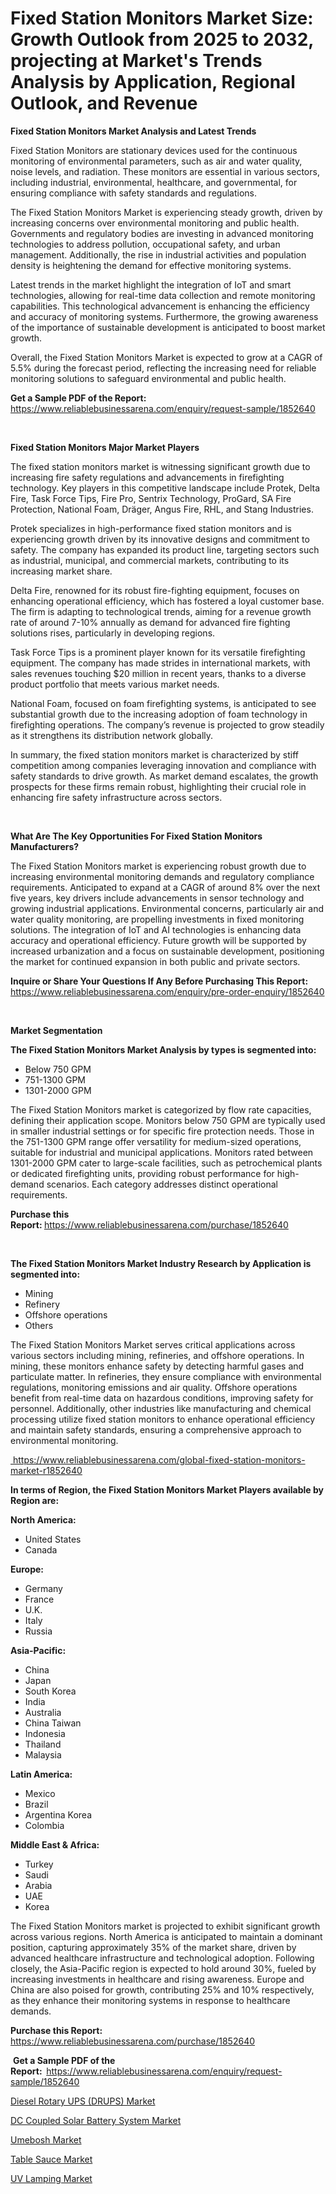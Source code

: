 <p><h1>Fixed Station Monitors Market Size: Growth Outlook from 2025 to 2032, projecting at Market's Trends Analysis by Application, Regional Outlook, and Revenue</h1></p><p><strong>Fixed Station Monitors Market Analysis and Latest Trends</strong></p>
<p><p>Fixed Station Monitors are stationary devices used for the continuous monitoring of environmental parameters, such as air and water quality, noise levels, and radiation. These monitors are essential in various sectors, including industrial, environmental, healthcare, and governmental, for ensuring compliance with safety standards and regulations.</p><p>The Fixed Station Monitors Market is experiencing steady growth, driven by increasing concerns over environmental monitoring and public health. Governments and regulatory bodies are investing in advanced monitoring technologies to address pollution, occupational safety, and urban management. Additionally, the rise in industrial activities and population density is heightening the demand for effective monitoring systems.</p><p>Latest trends in the market highlight the integration of IoT and smart technologies, allowing for real-time data collection and remote monitoring capabilities. This technological advancement is enhancing the efficiency and accuracy of monitoring systems. Furthermore, the growing awareness of the importance of sustainable development is anticipated to boost market growth.</p><p>Overall, the Fixed Station Monitors Market is expected to grow at a CAGR of 5.5% during the forecast period, reflecting the increasing need for reliable monitoring solutions to safeguard environmental and public health.</p></p>
<p><strong>Get a Sample PDF of the Report:&nbsp;</strong> <a href="https://www.reliablebusinessarena.com/enquiry/request-sample/1852640?utm_campaign=2175&utm_medium=2&utm_source=Github&utm_content=ia&utm_term=28022025&utm_id=fixed-station-monitors">https://www.reliablebusinessarena.com/enquiry/request-sample/1852640</a></p>
<p>&nbsp;</p>
<p><strong>Fixed Station Monitors Major Market Players</strong></p>
<p><p>The fixed station monitors market is witnessing significant growth due to increasing fire safety regulations and advancements in firefighting technology. Key players in this competitive landscape include Protek, Delta Fire, Task Force Tips, Fire Pro, Sentrix Technology, ProGard, SA Fire Protection, National Foam, Dräger, Angus Fire, RHL, and Stang Industries.</p><p>Protek specializes in high-performance fixed station monitors and is experiencing growth driven by its innovative designs and commitment to safety. The company has expanded its product line, targeting sectors such as industrial, municipal, and commercial markets, contributing to its increasing market share. </p><p>Delta Fire, renowned for its robust fire-fighting equipment, focuses on enhancing operational efficiency, which has fostered a loyal customer base. The firm is adapting to technological trends, aiming for a revenue growth rate of around 7-10% annually as demand for advanced fire fighting solutions rises, particularly in developing regions.</p><p>Task Force Tips is a prominent player known for its versatile firefighting equipment. The company has made strides in international markets, with sales revenues touching $20 million in recent years, thanks to a diverse product portfolio that meets various market needs. </p><p>National Foam, focused on foam firefighting systems, is anticipated to see substantial growth due to the increasing adoption of foam technology in firefighting operations. The company’s revenue is projected to grow steadily as it strengthens its distribution network globally.</p><p>In summary, the fixed station monitors market is characterized by stiff competition among companies leveraging innovation and compliance with safety standards to drive growth. As market demand escalates, the growth prospects for these firms remain robust, highlighting their crucial role in enhancing fire safety infrastructure across sectors.</p></p>
<p>&nbsp;</p>
<p><strong>What Are The Key Opportunities For Fixed Station Monitors Manufacturers?</strong></p>
<p><p>The Fixed Station Monitors market is experiencing robust growth due to increasing environmental monitoring demands and regulatory compliance requirements. Anticipated to expand at a CAGR of around 8% over the next five years, key drivers include advancements in sensor technology and growing industrial applications. Environmental concerns, particularly air and water quality monitoring, are propelling investments in fixed monitoring solutions. The integration of IoT and AI technologies is enhancing data accuracy and operational efficiency. Future growth will be supported by increased urbanization and a focus on sustainable development, positioning the market for continued expansion in both public and private sectors.</p></p>
<p><strong>Inquire or Share Your Questions If Any Before Purchasing This Report:</strong> <a href="https://www.reliablebusinessarena.com/enquiry/pre-order-enquiry/1852640?utm_campaign=2175&utm_medium=2&utm_source=Github&utm_content=ia&utm_term=28022025&utm_id=fixed-station-monitors">https://www.reliablebusinessarena.com/enquiry/pre-order-enquiry/1852640</a></p>
<p>&nbsp;</p>
<p><strong>Market Segmentation</strong></p>
<p><strong>The Fixed Station Monitors Market Analysis by types is segmented into:</strong></p>
<p><ul><li>Below 750 GPM</li><li>751-1300 GPM</li><li>1301-2000 GPM</li></ul></p>
<p><p>The Fixed Station Monitors market is categorized by flow rate capacities, defining their application scope. Monitors below 750 GPM are typically used in smaller industrial settings or for specific fire protection needs. Those in the 751-1300 GPM range offer versatility for medium-sized operations, suitable for industrial and municipal applications. Monitors rated between 1301-2000 GPM cater to large-scale facilities, such as petrochemical plants or dedicated firefighting units, providing robust performance for high-demand scenarios. Each category addresses distinct operational requirements.</p></p>
<p><strong>Purchase this Report:&nbsp;</strong><a href="https://www.reliablebusinessarena.com/purchase/1852640?utm_campaign=2175&utm_medium=2&utm_source=Github&utm_content=ia&utm_term=28022025&utm_id=fixed-station-monitors">https://www.reliablebusinessarena.com/purchase/1852640</a></p>
<p>&nbsp;</p>
<p><strong>The Fixed Station Monitors Market Industry Research by Application is segmented into:</strong></p>
<p><ul><li>Mining</li><li>Refinery</li><li>Offshore operations</li><li>Others</li></ul></p>
<p><p>The Fixed Station Monitors Market serves critical applications across various sectors including mining, refineries, and offshore operations. In mining, these monitors enhance safety by detecting harmful gases and particulate matter. In refineries, they ensure compliance with environmental regulations, monitoring emissions and air quality. Offshore operations benefit from real-time data on hazardous conditions, improving safety for personnel. Additionally, other industries like manufacturing and chemical processing utilize fixed station monitors to enhance operational efficiency and maintain safety standards, ensuring a comprehensive approach to environmental monitoring.</p></p>
<p><a href="https://www.reliablebusinessarena.com/global-fixed-station-monitors-market-r1852640?utm_campaign=2175&utm_medium=2&utm_source=Github&utm_content=ia&utm_term=28022025&utm_id=fixed-station-monitors">&nbsp;https://www.reliablebusinessarena.com/global-fixed-station-monitors-market-r1852640</a></p>
<p><strong>In terms of Region, the Fixed Station Monitors Market Players available by Region are:</strong></p>
<p>
    <p> <strong> North America: </strong>
        <ul>
            <li>United States</li>
            <li>Canada</li>
        </ul>
        </p> 
    <p> <strong> Europe: </strong>
        <ul>
            <li>Germany</li>
            <li>France</li>
            <li>U.K.</li>
            <li>Italy</li>
            <li>Russia</li>
        </ul>
        </p> 
    <p> <strong> Asia-Pacific: </strong>
        <ul>
            <li>China</li>
            <li>Japan</li>
            <li>South Korea</li>
            <li>India</li>
            <li>Australia</li>
            <li>China Taiwan</li>
            <li>Indonesia</li>
            <li>Thailand</li>
            <li>Malaysia</li>
        </ul>
        </p> 
    <p> <strong> Latin America: </strong>
        <ul>
            <li>Mexico</li>
            <li>Brazil</li>
            <li>Argentina Korea</li>
            <li>Colombia</li>
        </ul>
        </p> 
    <p> <strong> Middle East & Africa: </strong>
        <ul>
            <li>Turkey</li>
            <li>Saudi</li>
            <li>Arabia</li>
            <li>UAE</li>
            <li>Korea</li>
        </ul>
    </p>
    </p>
<p><p>The Fixed Station Monitors market is projected to exhibit significant growth across various regions. North America is anticipated to maintain a dominant position, capturing approximately 35% of the market share, driven by advanced healthcare infrastructure and technological adoption. Following closely, the Asia-Pacific region is expected to hold around 30%, fueled by increasing investments in healthcare and rising awareness. Europe and China are also poised for growth, contributing 25% and 10% respectively, as they enhance their monitoring systems in response to healthcare demands.</p></p>
<p><strong>Purchase this Report: </strong><a href="https://www.reliablebusinessarena.com/purchase/1852640?utm_campaign=2175&utm_medium=2&utm_source=Github&utm_content=ia&utm_term=28022025&utm_id=fixed-station-monitors">https://www.reliablebusinessarena.com/purchase/1852640</a></p>
<p>&nbsp;<strong>Get a Sample PDF of the Report:&nbsp;&nbsp;</strong><a href="https://www.reliablebusinessarena.com/enquiry/request-sample/1852640?utm_campaign=2175&utm_medium=2&utm_source=Github&utm_content=ia&utm_term=28022025&utm_id=fixed-station-monitors">https://www.reliablebusinessarena.com/enquiry/request-sample/1852640</a></p>
<p><strong></strong></p>
<p><p><a href="https://github.com/darenph8er/Market-Research-Report-List-1/blob/main/diesel-rotary-ups-drups-market.md?utm_campaign=2175&utm_medium=2&utm_source=Github&utm_content=ia&utm_term=28022025&utm_id=fixed-station-monitors">Diesel Rotary UPS (DRUPS) Market</a></p><p><a href="https://github.com/ElviraLeka1962/Market-Research-Report-List-1/blob/main/dc-coupled-solar-battery-system-market.md?utm_campaign=2175&utm_medium=2&utm_source=Github&utm_content=ia&utm_term=28022025&utm_id=fixed-station-monitors">DC Coupled Solar Battery System Market</a></p><p><a href="https://github.com/rosalinebhakta48/Market-Research-Report-List-1/blob/main/umebosh-market.md?utm_campaign=2175&utm_medium=2&utm_source=Github&utm_content=ia&utm_term=28022025&utm_id=fixed-station-monitors">Umebosh Market</a></p><p><a href="https://github.com/lateshab69/Market-Research-Report-List-1/blob/main/table-sauce-market.md?utm_campaign=2175&utm_medium=2&utm_source=Github&utm_content=ia&utm_term=28022025&utm_id=fixed-station-monitors">Table Sauce Market</a></p><p><a href="https://github.com/kimberjam0i/Market-Research-Report-List-1/blob/main/uv-lamping-market.md?utm_campaign=2175&utm_medium=2&utm_source=Github&utm_content=ia&utm_term=28022025&utm_id=fixed-station-monitors">UV Lamping Market</a></p></p>